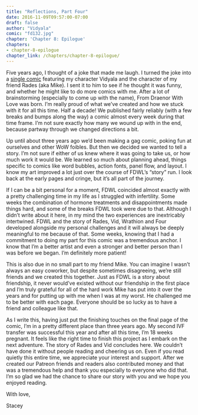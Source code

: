 ```yaml
---
title: "Reflections, Part Four"
date: 2016-11-09T09:57:00-07:00
draft: false
author: "Vidyala"
comic: "fd132.jpg"
chapter: 'Chapter 8: Epilogue'
chapters:
- chapter-8-epilogue
chapter_link: /chapters/chapter-8-epilogue/
---
```


Five years ago, I thought of a joke that made me laugh. I turned the joke into a <a href="/comic/rare-spawn-3/">single comic</a> featuring my character Vidyala and the character of my friend Rades (aka Mike). I sent it to him to see if he thought it was funny, and whether he might like to do more comics with me. After a lot of brainstorming (especially to come up with the name), From Draenor With Love was born. I’m really proud of what we’ve created and how we stuck with it for all this time. Half a decade! We published fairly reliably (with a few breaks and bumps along the way) a comic almost every week during that time frame. I’m not sure exactly how many we wound up with in the end, because partway through we changed directions a bit.


Up until about three years ago we’d been making a gag comic, poking fun at ourselves and other WoW foibles. But then we decided we wanted to tell a story. I’m not sure if either of us knew where it was going to take us, or how much work it would be. We learned so much about planning ahead, things specific to comics like word bubbles, action fonts, panel flow, and layout. I know my art improved a lot just over the course of FDWL’s “story” run. I look back at the early pages and cringe, but it’s all part of the journey.


If I can be a bit personal for a moment, FDWL coincided almost exactly with a pretty challenging time in my life as I struggled with infertility. Some weeks the combination of hormone treatments and disappointments made things hard, and some of the breaks FDWL took were due to that. Although I didn’t write about it here, in my mind the two experiences are inextricably intertwined. FDWL and the story of Rades, Vid, Wrathion and Four developed alongside my personal challenges and it will always be deeply meaningful to me because of that. Some weeks, knowing that I had a commitment to doing my part for this comic was a tremendous anchor. I know that I’m a better artist and even a stronger and better person than I was before we began. I’m definitely more patient!


This is also due in no small part to my friend Mike. You can imagine I wasn’t always an easy coworker, but despite sometimes disagreeing, we’re still friends and we created this together. Just as FDWL is a story about friendship, it never would’ve existed without our friendship in the first place and I’m truly grateful for all of the hard work Mike has put into it over the years and for putting up with me when I was at my worst. He challenged me to be better with each page. Everyone should be so lucky as to have a friend and colleague like that.


As I write this, having just put the finishing touches on the final page of the comic, I’m in a pretty different place than three years ago. My second IVF transfer was successful this year and after all this time, I’m 18 weeks pregnant. It feels like the right time to finish this project as I embark on the next adventure. The story of Rades and Vid concludes here. We couldn’t have done it without people reading and cheering us on. Even if you read quietly this entire time, we appreciate your interest and support. After we created our Patreon friends and readers also contributed money and that was a tremendous help and thank you especially to everyone who did that. I’m so glad we had the chance to share our story with you and we hope you enjoyed reading.


With love,


Stacey

